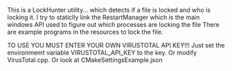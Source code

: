 This is a LockHunter utility... which detects if a file is locked and who is locking it.
I try to staticlly link the RestartManager which is the main windows API used to figure out which processes are locking the file
There are example programs in the resources to lock the file.

TO USE YOU MUST ENTER YOUR OWN VIRUSTOTAL API KEY!!!
Just set the environmemt variable VIRUSTOTAL_API_KEY to the key.
Or modify VirusTotal.cpp. Or look at CMakeSettingsExample.json